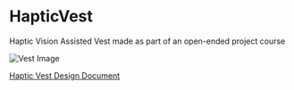 # HapticVest
Haptic Vision Assisted Vest made as part of an open-ended project course

![Vest Image](https://user-images.githubusercontent.com/55962845/219117155-9b15ccb7-dfa0-427c-b12d-5f87b9f78587.jpg)

[Haptic Vest Design Document](https://github.com/AlexanderTsarapkine/HapticVest/files/10746139/Haptic.Vest.Design.Document.pdf)
